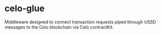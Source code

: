 # celo-glue

Middleware designed to connect transaction requests piped through USSD messages to the Celo blockchain via Celo contractKit. 
